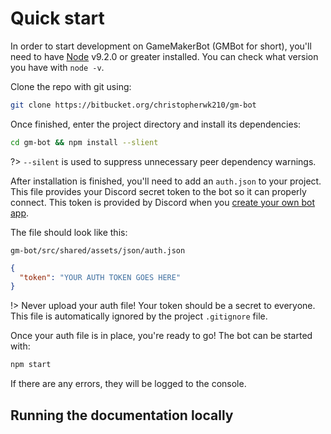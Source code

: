 # Quick start
In order to start development on GameMakerBot (GMBot for short), you'll need to have [Node](https://nodejs.org/) v9.2.0 or greater installed. You can check what version you have with `node -v`.

Clone the repo with git using:
```bash
git clone https://bitbucket.org/christopherwk210/gm-bot
```

Once finished, enter the project directory and install its dependencies:
```bash
cd gm-bot && npm install --slient
```

?> `--silent` is used to suppress unnecessary peer dependency warnings.

After installation is finished, you'll need to add an `auth.json` to your project. This file provides your Discord secret token to the bot so it can properly connect. This token is provided by Discord when you [create your own bot app](https://discordapp.com/developers/applications/me).

The file should look like this:

```filepath
gm-bot/src/shared/assets/json/auth.json
```
```json
{
  "token": "YOUR AUTH TOKEN GOES HERE"
}
```

!> Never upload your auth file! Your token should be a secret to everyone. This file is automatically ignored by the project `.gitignore` file.

Once your auth file is in place, you're ready to go! The bot can be started with:

```bash
npm start
```

If there are any errors, they will be logged to the console.

## Running the documentation locally
